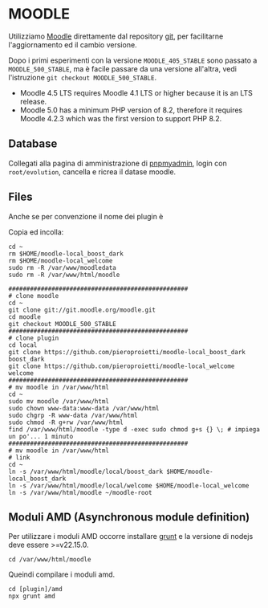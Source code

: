 # MOODLE
Utilizziamo [Moodle](https://moodle.org/?lang=it) direttamente dal repository [git](git://git.moodle.org/moodle.git ), per facilitarne l'aggiornamento ed il cambio versione.

Dopo i primi esperimenti con la versione `MOODLE_405_STABLE` sono passato a `MOODLE_500_STABLE`, ma è facile passare da una versione all'altra, vedi l'istruzione `git checkout MOODLE_500_STABLE`.

* Moodle 4.5 LTS requires Moodle 4.1 LTS or higher because it is an LTS release.
* Moodle 5.0 has a minimum PHP version of 8.2, therefore it requires Moodle 4.2.3 which was the first version to support PHP 8.2.

## Database
Collegati alla pagina di amministrazione di [pnpmyadmin](./phpmyadmin), login con `root/evolution`, cancella e ricrea il datase moodle.

## Files
Anche se per convenzione il nome dei plugin è 

Copia ed incolla:

```
cd ~
rm $HOME/moodle-local_boost_dark
rm $HOME/moodle-local_welcome
sudo rm -R /var/www/moodledata
sudo rm -R /var/www/html/moodle

##################################################
# clone moodle
cd ~
git clone git://git.moodle.org/moodle.git 
cd moodle
git checkout MOODLE_500_STABLE
##################################################
# clone plugin
cd local
git clone https://github.com/pieroproietti/moodle-local_boost_dark boost_dark
git clone https://github.com/pieroproietti/moodle-local_welcome welcome
##################################################
# mv moodle in /var/www/html
cd ~
sudo mv moodle /var/www/html
sudo chown www-data:www-data /var/www/html
sudo chgrp -R www-data /var/www/html
sudo chmod -R g+rw /var/www/html
find /var/www/html/moodle -type d -exec sudo chmod g+s {} \; # impiega un po'... 1 minuto
##################################################
# mv moodle in /var/www/html
# link
cd ~
ln -s /var/www/html/moodle/local/boost_dark $HOME/moodle-local_boost_dark
ln -s /var/www/html/moodle/local/welcome $HOME/moodle-local_welcome
ln -s /var/www/html/moodle ~/moodle-root
```
## Moduli AMD (Asynchronous module definition)

Per utilizzare i moduli AMD occorre installare [grunt](https://gruntjs.com/) e la versione di nodejs deve essere >=v22.15.0.

```
cd /var/www/html/moodle
```

Queindi compilare i moduli amd.
```
cd [plugin]/amd
npx grunt amd 
```

